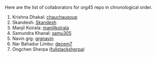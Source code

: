 Here are the list of collaborators for org45 repo in chronological order.

1. Krishna Dhakal: [chauchausoup](https://github.com/chauchausoup)
2. Skandesh: [Skandesh](https://github.com/Skandesh)
3. Manjil Koirala: [manjilkoirala](https://github.com/manjilkoirala)
4. Samundra Khanal: [samu305](https://github.com/samu304)
5. Navin grg: [grgnavin](https://github.com/Grgnavin)
6. Nar Bahadur Limbu: [decem7](https://github.com/decem7)
7. Ongchen Sherpa ([fullstacksherpa](https://github.com/fullstacksherpa))
